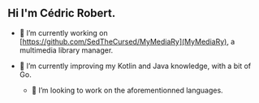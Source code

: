 ## Hi I'm Cédric Robert.

- 🔭 I’m currently working on [https://github.com/SedTheCursed/MyMediaRy](MyMediaRy), a multimedia library manager.
  
- 🌱 I’m currently improving my Kotlin and Java knowledge, with a bit of Go.

  - 👯 I’m looking to work on the aforementionned languages.

